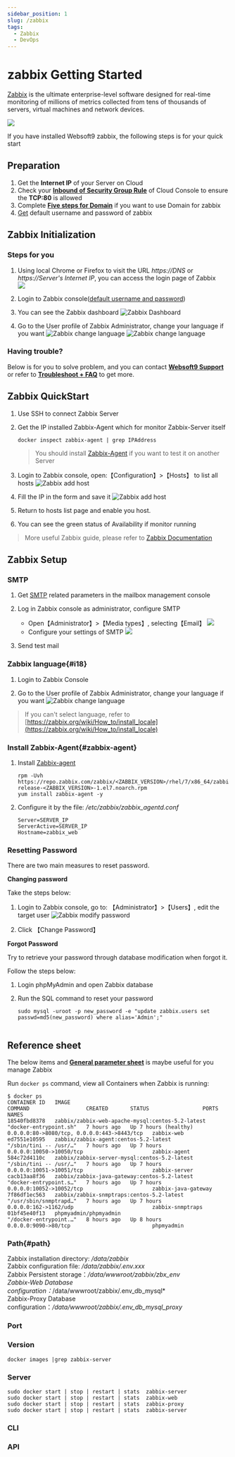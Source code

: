 ```yaml
---
sidebar_position: 1
slug: /zabbix
tags:
  - Zabbix 
  - DevOps
---
```


# zabbix Getting Started

[Zabbix](https://www.zabbix.com) is the ultimate enterprise-level software designed for real-time monitoring of millions of metrics collected from tens of thousands of servers, virtual machines and network devices. 

![](https://libs.websoft9.com/Websoft9/DocsPicture/en/zabbix/zabbix-gui-websoft9.png)


If you have installed Websoft9 zabbix, the following steps is for your quick start

## Preparation

1. Get the **Internet IP** of your Server on Cloud
2. Check your **[Inbound of Security Group Rule](./administrator/firewall#security)** of Cloud Console to ensure the **TCP:80** is allowed
3. Complete **[Five steps for Domain](./administrator/domain_step)** if you want to use Domain for zabbix
4. [Get](./user/credentials) default username and password of zabbix


## Zabbix  Initialization

### Steps for you

1. Using local Chrome or Firefox to visit the URL *https://DNS* or *https://Server's Internet IP*, you can access the login page of Zabbix  
![](https://libs.websoft9.com/Websoft9/DocsPicture/zh/zabbix/zabbix-login-websoft9.png)

2. Login to Zabbix console([default username and password](./user/credentials))

3. You can see the Zabbix dashboard
   ![Zabbix Dashboard](https://libs.websoft9.com/Websoft9/DocsPicture/zh/zabbix/zabbix-dashboard-websoft9.png)

4. Go to the User profile of Zabbix Administrator, change your language if you want
   ![Zabbix change language](https://libs.websoft9.com/Websoft9/DocsPicture/en/zabbix/zabbix-changelang-websoft9.png)
   ![Zabbix change language](https://libs.websoft9.com/Websoft9/DocsPicture/zh/zabbix/zabbix-dashboardzh-websoft9.png)

### Having trouble?

Below is for you to solve problem, and you can contact **[Websoft9 Support](./helpdesk)** or refer to **[Troubleshoot + FAQ](./faq#setup)** to get more.  

## Zabbix QuickStart

1. Use SSH to connect Zabbix Server

2. Get the IP installed Zabbix-Agent which for monitor Zabbix-Server itself
   ```
   docker inspect zabbix-agent | grep IPAddress
   ```
   > You should install [Zabbix-Agent](#zabbix-agent) if you want to test it on another Server

3. Login to Zabbix console, open:【Configuration】>【Hosts】 to list all hosts
   ![Zabbix add host](https://libs.websoft9.com/Websoft9/DocsPicture/en/zabbix/zabbix-edithost001-websoft9.png)

4. Fill the IP in the form and save it
   ![Zabbix add host](https://libs.websoft9.com/Websoft9/DocsPicture/en/zabbix/zabbix-edithost002-websoft9.png)

5. Return to hosts list page and enable you host. 

6. You can see the green status of Availability if monitor running

> More useful Zabbix guide, please refer to [Zabbix Documentation](https://www.zabbix.com/documentation/current)

## Zabbix Setup

### SMTP

1. Get [SMTP](./administrator/smtp) related parameters in the mailbox management console

2. Log in Zabbix console as administrator, configure SMTP  
   - Open【Administrator】>【Media types】, selecting【Email】
     ![](https://libs.websoft9.com/Websoft9/DocsPicture/en/zabbix/zabbix-opensmtp-websoft9.png)
   - Configure your settings of SMTP
     ![](https://libs.websoft9.com/Websoft9/DocsPicture/en/zabbix/zabbix-smtpsetting-websoft9.png) 

3. Send test mail

### Zabbix language{#i18}

1. Login to Zabbix Console

2. Go to the User profile of Zabbix Administrator, change your language if you want
   ![Zabbix change language](https://libs.websoft9.com/Websoft9/DocsPicture/en/zabbix/zabbix-changelang-websoft9.png)

> If you can't select language, refer to [https://zabbix.org/wiki/How_to/install_locale](https://zabbix.org/wiki/How_to/install_locale)

### Install Zabbix-Agent{#zabbix-agent}

1. Install [Zabbix-agent](https://www.zabbix.com/download?zabbix=5.0&os_distribution=centos&os_version=7&db=mysql&ws=apache) 
   ```shell
   rpm -Uvh https://repo.zabbix.com/zabbix/<ZABBIX_VERSION>/rhel/7/x86_64/zabbix-release-<ZABBIX_VERSION>-1.el7.noarch.rpm
   yum install zabbix-agent -y
   ```

2. Configure it by the file: */etc/zabbix/zabbix_agentd.conf*
   ```
   Server=SERVER_IP   
   ServerActive=SERVER_IP 
   Hostname=zabbix_web
   ```


### Resetting Password

There are two main measures to reset password.

**Changing password**

Take the steps below:

1. Login to Zabbix console, go to: 【Administrator】>【Users】, edit the target user
  ![Zabbix modify password](https://libs.websoft9.com/Websoft9/DocsPicture/en/zabbix/zabbix-modifypw-websoft9.png)

2. Click 【Change Password】

**Forgot Password**

Try to retrieve your password through database modification when forgot it.  

Follow the steps below:

1. Login phpMyAdmin and open Zabbix database

2. Run the SQL command to reset your password
   ```
   sudo mysql -uroot -p new_password -e "update zabbix.users set passwd=md5(new_password) where alias='Admin';"


## Reference sheet

The below items and **[General parameter sheet](./administrator/parameter)** is maybe useful for you manage Zabbix


Run `docker ps` command, view all Containers when Zabbix is running:

```
$ docker ps
CONTAINER ID   IMAGE                                              COMMAND                  CREATED       STATUS                 PORTS                                         NAMES
18540fbd8378   zabbix/zabbix-web-apache-mysql:centos-5.2-latest   "docker-entrypoint.sh"   7 hours ago   Up 7 hours (healthy)   0.0.0.0:80->8080/tcp, 0.0.0.0:443->8443/tcp   zabbix-web
ed7551e10595   zabbix/zabbix-agent:centos-5.2-latest              "/sbin/tini -- /usr/…"   7 hours ago   Up 7 hours             0.0.0.0:10050->10050/tcp                      zabbix-agent
584c72d4110c   zabbix/zabbix-server-mysql:centos-5.2-latest       "/sbin/tini -- /usr/…"   7 hours ago   Up 7 hours             0.0.0.0:10051->10051/tcp                      zabbix-server
cacb13aa8f36   zabbix/zabbix-java-gateway:centos-5.2-latest       "docker-entrypoint.s…"   7 hours ago   Up 7 hours             0.0.0.0:10052->10052/tcp                      zabbix-java-gateway
7f86df1ec563   zabbix/zabbix-snmptraps:centos-5.2-latest          "/usr/sbin/snmptrapd…"   7 hours ago   Up 7 hours             0.0.0.0:162->1162/udp                         zabbix-snmptraps
01bf45e40f13   phpmyadmin/phpmyadmin                              "/docker-entrypoint.…"   8 hours ago   Up 8 hours             0.0.0.0:9090->80/tcp                          phpmyadmin

```


### Path{#path}

Zabbix installation directory: */data/zabbix*  
Zabbix configuration file: */data/zabbix/.env.xxx*    
Zabbix Persistent storage：*/data/wwwroot/zabbix/zbx_env  
Zabbix-Web Database configuration：*/data/wwwroot/zabbix/.env_db_mysql*  
Zabbix-Proxy Database configuration：*/data/wwwroot/zabbix/.env_db_mysql_proxy*   


### Port


### Version

```shell
docker images |grep zabbix-server
```

### Server

```shell
sudo docker start | stop | restart | stats  zabbix-server
sudo docker start | stop | restart | stats  zabbix-web
sudo docker start | stop | restart | stats  zabbix-proxy
sudo docker start | stop | restart | stats  zabbix-server
```

### CLI

### API

